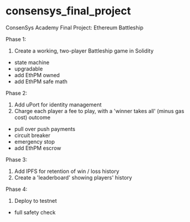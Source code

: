 # consensys_final_project
ConsenSys Academy Final Project: Ethereum Battleship

Phase 1:
1. Create a working, two-player Battleship game in Solidity
- state machine
- upgradable
- add EthPM owned
- add EthPM safe math

Phase 2:
1. Add uPort for identity management
2. Charge each player a fee to play, with a 'winner takes all' (minus gas cost) outcome
- pull over push payments
- circuit breaker
- emergency stop
- add EthPM escrow


Phase 3:
1. Add IPFS for retention of win / loss history
2. Create a 'leaderboard' showing players' history

Phase 4:
1. Deploy to testnet
- full safety check
